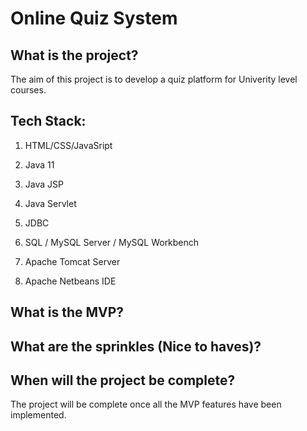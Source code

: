 # Online Quiz System 

## What is the project? 

The aim of this project is to develop a quiz platform for Univerity level courses.

## Tech Stack:

1. HTML/CSS/JavaSript

2. Java 11

3. Java JSP

4. Java Servlet

5. JDBC

6. SQL / MySQL Server / MySQL Workbench

7. Apache Tomcat Server

8. Apache Netbeans IDE


## What is the MVP?

## What are the sprinkles (Nice to haves)? 

## When will the project be complete? 

The project will be complete once all the MVP features have been implemented.
